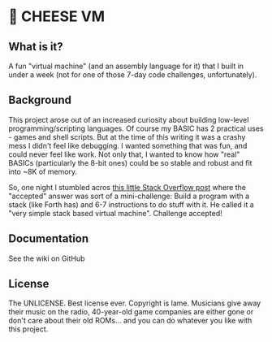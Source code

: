 # 🧀 CHEESE VM

## What is it?

A fun "virtual machine" (and an assembly language for it) that I built in under a week (not for one of those 7-day code challenges, unfortunately).  

## Background

This project arose out of an increased curiosity about building low-level programming/scripting languages.  Of course my BASIC has 2 practical uses - games and shell scripts.  But at the time of this writing it was a crashy mess I didn't feel like debugging.  I wanted something that was fun, and could never feel like work.  Not only that, I wanted to know how "real" BASICs (particularly the 8-bit ones) could be so stable and robust and fit into ~8K of memory.

So, one night I stumbled acros [this little Stack Overflow post](https://stackoverflow.com/questions/6887471/how-would-i-go-about-writing-an-interpreter-in-c) where the "accepted" answer was sort of a mini-challenge: Build a program with a stack (like Forth has) and 6-7 instructions to do stuff with it.  He called it a "very simple stack based virtual machine".  Challenge accepted!

## Documentation

See the wiki on GitHub

## License

The UNLICENSE.  Best license ever.  Copyright is lame.  Musicians give away their music on the radio, 40-year-old game companies are either gone or don't care about their old ROMs... and you can do whatever you like with this project.

